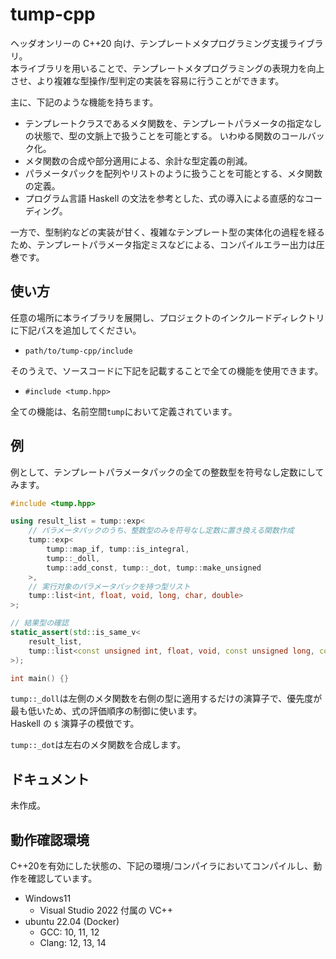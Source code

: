 # tump-cpp

ヘッダオンリーの C++20 向け、テンプレートメタプログラミング支援ライブラリ。  
本ライブラリを用いることで、テンプレートメタプログラミングの表現力を向上させ、より複雑な型操作/型判定の実装を容易に行うことができます。

主に、下記のような機能を持ちます。

-   テンプレートクラスであるメタ関数を、テンプレートパラメータの指定なしの状態で、型の文脈上で扱うことを可能とする。
    いわゆる関数のコールバック化。
-   メタ関数の合成や部分適用による、余計な型定義の削減。
-   パラメータパックを配列やリストのように扱うことを可能とする、メタ関数の定義。
-   プログラム言語 Haskell の文法を参考とした、式の導入による直感的なコーディング。

一方で、型制約などの実装が甘く、複雑なテンプレート型の実体化の過程を経るため、テンプレートパラメータ指定ミスなどによる、コンパイルエラー出力は圧巻です。  

## 使い方

任意の場所に本ライブラリを展開し、プロジェクトのインクルードディレクトリに下記パスを追加してください。

- `path/to/tump-cpp/include`

そのうえで、ソースコードに下記を記載することで全ての機能を使用できます。

- `#include <tump.hpp>`

全ての機能は、名前空間`tump`において定義されています。

## 例

例として、テンプレートパラメータパックの全ての整数型を符号なし定数にしてみます。

```cpp
#include <tump.hpp>

using result_list = tump::exp<
    // パラメータパックのうち、整数型のみを符号なし定数に置き換える関数作成
    tump::exp<
        tump::map_if, tump::is_integral,
        tump::_doll,
        tump::add_const, tump::_dot, tump::make_unsigned
    >,
    // 実行対象のパラメータパックを持つ型リスト
    tump::list<int, float, void, long, char, double>
>;

// 結果型の確認
static_assert(std::is_same_v<
    result_list,
    tump::list<const unsigned int, float, void, const unsigned long, const unsigned char, double>
>);

int main() {}
```

`tump::_doll`は左側のメタ関数を右側の型に適用するだけの演算子で、優先度が最も低いため、式の評価順序の制御に使います。  
Haskell の `$` 演算子の模倣です。

`tump::_dot`は左右のメタ関数を合成します。

## ドキュメント

未作成。

## 動作確認環境

C++20を有効にした状態の、下記の環境/コンパイラにおいてコンパイルし、動作を確認しています。

- Windows11
    - Visual Studio 2022 付属の VC++
- ubuntu 22.04 (Docker)
    - GCC: 10, 11, 12
    - Clang: 12, 13, 14
